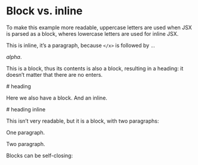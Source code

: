 # Block vs. inline

To make this example more readable, uppercase letters are used when JSX is
parsed as a block, wheres lowercase letters are used for inline JSX.

This is inline, it’s a paragraph, because `</x>` is followed by `.`.

<x>_alpha<y/>_</x>.

This is a block, thus its contents is also a block, resulting in a heading: it
doesn’t matter that there are no enters.

<X># heading</X>

Here we also have a block.
And an inline.

<X># heading <y>inline</y></X>

This isn’t very readable, but it is a block, with two paragraphs:

<X>One paragraph.

Two paragraph.</X>

Blocks can be self-closing:

<X/>
